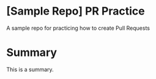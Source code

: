 # [Sample Repo] PR Practice
A sample repo for practicing how to create Pull Requests

# Summary
This is a summary.